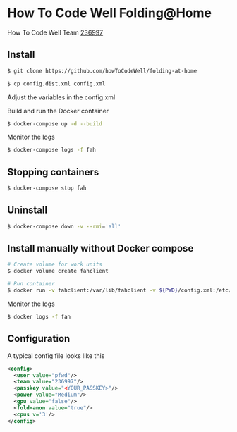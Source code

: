 # How To Code Well Folding@Home

How To Code Well Team [236997](https://stats.foldingathome.org/team/236997)

## Install

```bash
$ git clone https://github.com/howToCodeWell/folding-at-home
```

```bash
$ cp config.dist.xml config.xml
```
Adjust the variables in the config.xml

Build and run the Docker container
```bash
$ docker-compose up -d --build
```
Monitor the logs
```bash
$ docker-compose logs -f fah
```

## Stopping containers
```bash
$ docker-compose stop fah
```

## Uninstall
```bash
$ docker-compose down -v --rmi='all'
```

## Install manually without Docker compose
```bash
# Create volume for work units
$ docker volume create fahclient

# Run container
$ docker run -v fahclient:/var/lib/fahclient -v ${PWD}/config.xml:/etc/fahclient/config.xml --name=fah -d howtocodewell/folding-at-home
```
Monitor the logs
```bash
$ docker logs -f fah
```

## Configuration
A typical config file looks like this
```xml
<config>
  <user value="pfwd"/>
  <team value="236997"/>
  <passkey value="<YOUR_PASSKEY>"/>
  <power value="Medium"/>
  <gpu value="false"/>
  <fold-anon value="true"/>
  <cpus v='3'/>
</config>
```